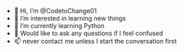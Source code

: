 - 👋 Hi, I’m @CodetoChange01
- 👀 I’m interested in learning new things
- 🌱 I’m currently learning Python
- 💞️ Would like to ask any questions if I feel confused
- 📫 never contact me unless I start the conversation first

<!---
CodetoChange01/CodetoChange01 is a ✨ special ✨ repository because its `README.md` (this file) appears on your GitHub profile.
You can click the Preview link to take a look at your changes.
--->
